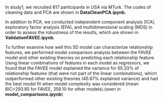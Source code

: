 In study1, we recruited 817 participants in USA via MTurk. The codes of cleaning data and PCA are shown in __DataCleanPCA.ipynb.__  

In addition to PCA, we conducted independent component analysis (ICA), exploratory factor analysis (EFA), and multidimensional scaling (MDS) in order to assess the robustness of the results, which are shown in __ValidationFAVEE.ipynb__.

To further examine how well this 5D model can characterize relationship features, we performed model comparison analysis between the FAVEE model and other existing theories on predicting each relationship feature. Using linear combinations of features in each model as regressors, we found that the FAVEE model explained the variance for 65.33% of relationship features (that were not part of the linear combinations), which outperformed other existing theories (45.67% explained variance) and had the best model fit when model complexity was considered (mean BIC=293.85 for FAVEE, 358.10 for other models).(seen in __model_comparisons.ipynb__)